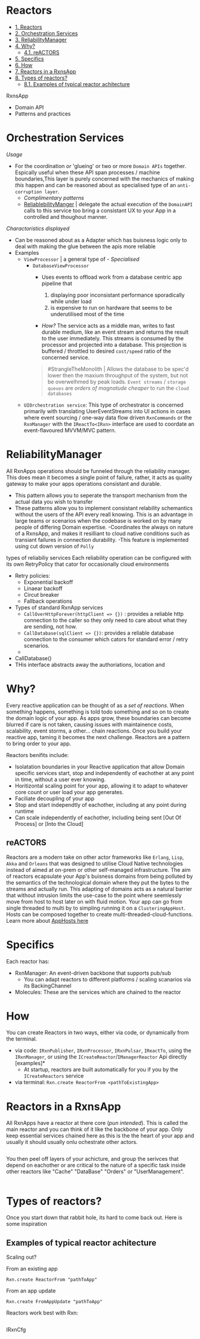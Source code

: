 # Reactors

<!-- TOC -->

- [1. Reactors](#1-reactors)
- [2. Orchestration Services](#2-orchestration-services)
- [3. ReliabilityManager](#3-reliabilitymanager)
- [4. Why?](#4-why)
    - [4.1. reACTORS](#41-reactors)
- [5. Specifics](#5-specifics)
- [6. How](#6-how)
- [7. Reactors in a RxnsApp](#7-reactors-in-a-rxnsapp)
- [8. Types of reactors?](#8-types-of-reactors)
    - [8.1. Examples of typical reactor achitecture](#81-examples-of-typical-reactor-achitecture)

<!-- /TOC -->


RxnsApp 

- Domain API 
- Patterns and practices

# Orchestration Services
*Usage*
- For the coordination *or* 'glueing' or two or more `Domain APIs` together. Espically useful when these API span processes / machine boundaries,This layer is purely concerned with the mechanics of making *this* happen and can be reasoned about as specialised type of an `anti-corruption layer`.
  - *Complimentary patterns*
  + [ReliablebilityManger](#reliabilitymanager) | delegate the actual execution of the `DomainAPI` calls to this service too bring a consistant UX to your App in a controlled and thoughout manner.
  
*Charactoristics displayed*
- Can be reasoned about as a Adapter which has buisness logic only to deal with making the glue between the apis more reliable
- Examples
  - `ViewProcessor` | a general type of 
  *- Specialised*
    - `DatabaseViewProcessor`
      - Uses events to offload work from a database centric app pipeline that 
        1. displaying poor inconsistant performance sporadically while under load
        2. is expensive to run on hardware that seems to be underutilised most of the time
      
      - *How?* The service acts as a middle man, writes to fast durable medium, like an event stream and returns the result to the user immediately. This streams is consumed by the processor and projected into a database. This projection is buffered / throttled to desired `cost/speed` ratio of the concerned service.
      > #StrangleTheMonolith | Allows the database to be spec'd lower then the maxium throughput of the system, but not be overwelhmed by peak loads. `Event streams` / `storage queues` are *orders of magnatude cheaper* to run the `cloud databases`
  - `UIOrchestration service`: This type of orchestrator is concerned primarily with translating UserEventStreams into UI actions in cases where event sourcing / one-way data flow driven `RxnCommands` or the `RxnManager` with the `IReactTo<IRxn>` interface are used to coordate an event-flavoured MVVM/MVC pattern.

# ReliabilityManager
  All RxnApps operations should be funneled through the reliability manager. This does mean it becomes a single point of failure, rather, it acts as quality gateway to make your apps operations consistant and durable.  
  - This pattern allows you to seperate the transport mechanism from the actual data you wish to transfer
  - These patterns allow you to implement consistant relability schemantics without the users of the API every reall knowing. This is an advantage in large teams or scenarios when the codebase is worked on by many people of differing Domain expertise. 
-Coordinates the always on nature of a RxnsApp, and makes it resilliant to cloud native conditions such as transiant failures in connection durability.
-This feature is implemented using cut down version of `Polly`


types of reliabiliy services
Each reliability operation can be configured with its own RetryPolicy that cator for occasionally cloud environments
  - Retry policies:
    - Exponential backoff
    - Linaear backoff
    - Circut breaker
    - Fallback operations
  - Types of standard RxnApp services
      -  `CallOverHttpForever(httpClient => {})` : provides a reliable http connection to the caller so they only need to care about what they are sending, not how. 
      -  `CallDatabase(sqlClient => {})`: provides a reliable database connection to the consumer which cators for standard error / retry scenarios.
    - 
  - CallDatabase() 
  - THis interface abstracts away the authoriations, location and 


# Why?

Every reactive application can be thought of as a *set of reactions*. When something happens, something is told todo something and so on to create the domain logic of your app. As apps grow, these boundaries can become blurred if care is not taken, causing issues with maintainence costs, scalability, event storms, a other... chain reactions. Once you build your reactive app, taming it becomes the next challenge. Reactors are a pattern to bring order to your app.

Reactors benifits include: 
- Isolatation boundaries in your Reactive application that allow Domain specific services start, stop and independently of eachother at any point in time, without a user ever knowing.
- Horitizontal scaling point for your app, allowing it to adapt to whatever core count or user load your app generates.
- Faciliate decoupling of your app
- Stop and start independtly of eachother, including at any point during runtime
- Can scale independently of eachother, including being sent [Out Of Process] or [Into the Cloud]   

## reACTORS

Reactors are a modern take on other actor frameworks like `Erlang`, `Lisp`, `Akka` and `Orleans` that was designed to utilise Cloud Native technologies instead of aimed at on-prem or other self-managed infrastructure. The aim of reactors ecapsulate your App's buisness domains from being polluted by the semantics of the technological domain where they put the bytes to the streams and actually run. This adapting of domains acts as a natural barrier that without intrusion limits the use-case to the point where seemlessly move from host to host later on with fluid motion. Your app can go from single threaded to multi by to simpling running it on a `ClusteringAppHost`. Hosts can be composed together to create multi-threaded-cloud-functions. Learn more about [AppHosts  here](#AppHosts)

# Specifics

Each reactor has:
- RxnManager: An event-driven backbone that supports pub/sub
  - You can adapt reactors to different platforms / scaling scanarios via its BackingChannel
- Molecules: These are the services which are chained to the reactor

# How

You can create Reactors in two ways, either via code, or dynamically from the terminal.

* via code: `IRxnPublisher`, `IRxnProcessor`, `IRxnPulsar`, `IReactTo`, using the `IRxnManager`, or using the `ICreateReactor`/`IManagerReactor` Api directly [examples]*
  * At startup, reactors are built automatically for you if you by the `ICreateReactors` service
* via terminal: `Rxn.create ReactorFrom <pathToExistingApp>`

# Reactors in a RxnsApp

All RxnApps have a reactor at there core (*pun intended*). This is called the main reactor and you can think of it like the backbone of your app. Only keep essential services chained here as this is the the heart of your app and usually it should usually onlu  ochestrate other actors. 

```
```

You then peel off layers of your achicture, and group the serivces that depend on eachother or are critical to the nature of a specific task inside other reactors like "Cache" "DataBase" "Orders" or "UserManagement".

```
```

# Types of reactors?

Once you start down that rabbit hole, its hard to come back out. Here is some inspiration

## Examples of typical reactor achitecture

Scaling out?

From an existing app

```
Rxn.create ReactorFrom "pathToApp"
```

From an app update
```
Rxn.create FromAppUpdate "pathToApp"
```
Reactors work best with Rxn:
```

```
IRxnCfg
```





```

```